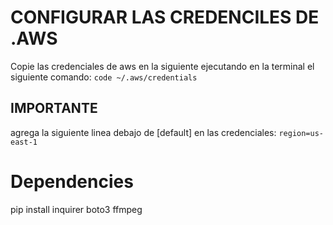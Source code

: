 
# CONFIGURAR LAS CREDENCILES DE .AWS
Copie las credenciales de aws en la siguiente ejecutando en la terminal el siguiente comando:
`code ~/.aws/credentials`

## IMPORTANTE
agrega la siguiente linea debajo de [default] en las credenciales:
`region=us-east-1`

# Dependencies
pip install inquirer boto3 ffmpeg